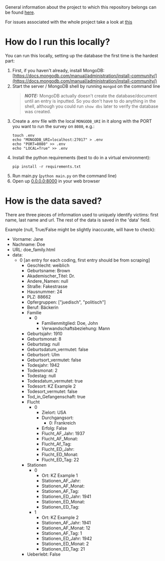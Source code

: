General information about the project to which this repository belongs can be found [here](https://pad.correlaid.org/zHZbVjb4TS6Vntt4XpnrBA?both).

For issues associated with the whole project take a look at [this](https://github.com/orgs/CorrelAid/projects/10)

# How do I run this locally?

You can run this locally, setting up the database the first time is the hardest part:

1. First, if you haven't already, install MongoDB: [https://docs.mongodb.com/manual/administration/install-community/](https://docs.mongodb.com/manual/administration/install-community/)
2. Start the server / MongoDB shell by running `mongod` on the command line
    > **_NOTE:_**  MongoDB actually doesn't create the database/document until an entry is inputted. So you don't have to do anything in the shell, although you could run `show dbs` later to verify the database was created.
3. Create a .env file with the local `MONGODB_URI` in it along with the PORT you want to run the survey on `8080`, e.g.:
    ```
    touch .env
    echo "MONGODB_URI=localhost:27017" > .env
    echo "PORT=8080" >> .env
    echo "LOCAL=True" >> .env
    ```
4. Install the python requirements (best to do in a virtual environment):
    ```
    pip install -r requirements.txt
    ```
5. Run main.py (`python main.py` on the command line)
6. Open up [0.0.0.0:8000](0.0.0.0:8080) in your web browser

# How is the data saved?

There are three pieces of information used to uniquely identify victims: first name, last name and url.
The rest of the data is saved in the 'data' field.

Example (null, True/False might be slightly inaccurate, will have to check):

   - Vorname: Jane
   - Nachname: Doe
   - URL: doe_family.html
   - data:
       * 0 [an entry for each coding, first entry should be from scraping]
           * Geschlecht: weiblich
           * Geburtsname: Brown
           * Akademischer_Titel: Dr.
           * Andere_Namen: null
           * Straße: Fakestrasse
           * Hausnummer: 24
           * PLZ: 88662
           * Opfergruppen: ["juedisch", "politisch"] 
           * Beruf: Bäckerin
           * Familie
               * 0
                  * Familienmitglied: Doe, John
                  * Verwandschaftsbeziehung: Mann
           * Geburtsjahr: 1910
           * Geburtsmonat: 8
           * Geburtstag: null
           * Geburtsdatum_vermutet: false
           * Geburtsort: Ulm
           * Geburtsort_vermutet: false
           * Todesjahr: 1942
           * Todesmonat: 2
           * Todestag: null
           * Todesdatum_vermutet: true
           * Todesort: KZ Example 2
           * Todesort_vermutet: false
           * Tod_in_Gefangenschaft: true
           * Flucht
                * 0
                    * Zielort: USA
                    * Durchgangsort:
                        * 0: Frankreich
                    * Erfolg: False
                    * Flucht_AF_Jahr: 1937
                    * Flucht_AF_Monat: 
                    * Flucht_Af_Tag: 
                    * Flucht_ED_Jahr: 
                    * Flucht_ED_Monat: 
                    * Flucht_ED_Tag: 22
           * Stationen
                * 0
                    * Ort: KZ Example 1
                    * Stationen_AF_Jahr: 
                    * Stationen_AF_Monat: 
                    * Stationen_AF_Tag: 
                    * Stationen_ED_Jahr: 1941
                    * Stationen_ED_Monat: 
                    * Stationen_ED_Tag: 
                * 1
                    * Ort: KZ Example 2
                    * Stationen_AF_Jahr: 1941
                    * Stationen_AF_Monat: 12
                    * Stationen_AF_Tag: 1
                    * Stationen_ED_Jahr: 1942
                    * Stationen_ED_Monat: 2
                    * Stationen_ED_Tag: 21
           * Ueberlebt: False
       
       
   
